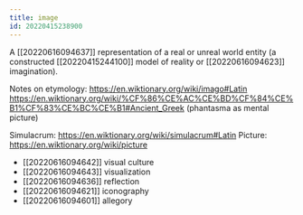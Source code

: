 ```yaml
---
title: image
id: 20220415238900
---
```


A [[20220616094637]] representation of a real or unreal world entity (a constructed [[20220415244100]] model of reality or [[20220616094623]] imagination).

Notes on etymology:
https://en.wiktionary.org/wiki/imago#Latin
https://en.wiktionary.org/wiki/%CF%86%CE%AC%CE%BD%CF%84%CE%B1%CF%83%CE%BC%CE%B1#Ancient_Greek (phantasma as mental picture)

Simulacrum: https://en.wiktionary.org/wiki/simulacrum#Latin
Picture: https://en.wiktionary.org/wiki/picture

- [[20220616094642]] visual culture
- [[20220616094643]] visualization
- [[20220616094636]] reflection
- [[20220616094621]] iconography
- [[20220616094601]] allegory
